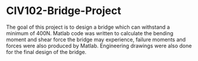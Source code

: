# CIV102-Bridge-Project

The goal of this project is to design a bridge which can withstand a minimum of 400N.
Matlab code was written to calculate the bending moment and shear force the bridge may experience, failure moments and forces were also produced by Matlab. Engineering drawings were also done for the final design of the bridge. 
